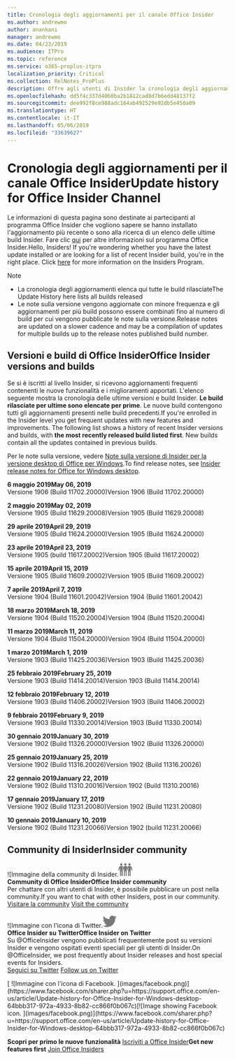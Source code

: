 ```yaml
---
title: Cronologia degli aggiornamenti per il canale Office Insider
ms.author: andrewmo
author: anankani
manager: andrewmo
ms.date: 04/23/2019
ms.audience: ITPro
ms.topic: reference
ms.service: o365-proplus-itpro
localization_priority: Critical
ms.collection: RelNotes_ProPlus
description: Offre agli utenti di Insider la cronologia degli aggiornamenti relativi alle versioni pubblicate nel circuito Insider Fast di Canale mensile per desktop Windows
ms.openlocfilehash: dd5f4c337d4060ba2b1812cad8d7b6edd48137f2
ms.sourcegitcommit: dee992f8ce988adc164ab492529e92db5e450a09
ms.translationtype: HT
ms.contentlocale: it-IT
ms.lasthandoff: 05/06/2019
ms.locfileid: "33639627"
---
```

# <a name="update-history-for-office-insider-channel"></a><span data-ttu-id="0a0b5-103">Cronologia degli aggiornamenti per il canale Office Insider</span><span class="sxs-lookup"><span data-stu-id="0a0b5-103">Update history for Office Insider Channel</span></span>

<span data-ttu-id="0a0b5-p101">Le informazioni di questa pagina sono destinate ai partecipanti al programma Office Insider che vogliono sapere se hanno installato l'aggiornamento più recente o sono alla ricerca di un elenco delle ultime build Insider. Fare clic [qui](https://insider.office.com/) per altre informazioni sul programma Office Insider.</span><span class="sxs-lookup"><span data-stu-id="0a0b5-p101">Hello, Insiders! If you're wondering whether you have the latest update installed or are looking for a list of recent Insider build, you're in the right place. Click [here](https://insider.office.com/) for more information on the Insiders Program.</span></span>

> [!NOTE]
> - <span data-ttu-id="0a0b5-107">La cronologia degli aggiornamenti elenca qui tutte le build rilasciate</span><span class="sxs-lookup"><span data-stu-id="0a0b5-107">The Update History here lists all builds released</span></span>
> - <span data-ttu-id="0a0b5-108">Le note sulla versione vengono aggiornate con minore frequenza e gli aggiornamenti per più build possono essere combinati fino al numero di build per cui vengono pubblicate le note sulla versione.</span><span class="sxs-lookup"><span data-stu-id="0a0b5-108">Release notes are updated on a slower cadence and may be a compilation of updates for multiple builds up to the release notes published build number.</span></span>



## <a name="office-insider-versions-and-builds"></a><span data-ttu-id="0a0b5-109">Versioni e build di Office Insider</span><span class="sxs-lookup"><span data-stu-id="0a0b5-109">Office Insider versions and builds</span></span>

<span data-ttu-id="0a0b5-p102">Se si è iscritti al livello Insider, si ricevono aggiornamenti frequenti contenenti le nuove funzionalità e i miglioramenti apportati. L'elenco seguente mostra la cronologia delle ultime versioni e build Insider. **Le build rilasciate per ultime sono elencate per prime**. Le nuove build contengono tutti gli aggiornamenti presenti nelle build precedenti.</span><span class="sxs-lookup"><span data-stu-id="0a0b5-p102">If you're enrolled in the Insider level you get frequent updates with new features and improvements. The following list shows a history of recent Insider versions and builds, with **the most recently released build listed first**. New builds contain all the updates contained in previous builds.</span></span> 

<span data-ttu-id="0a0b5-113">Per le note sulla versione, vedere [Note sulla versione di Insider per la versione desktop di Office per Windows](https://docs.microsoft.com/it-IT/OfficeUpdates/release-notes-office-insider).</span><span class="sxs-lookup"><span data-stu-id="0a0b5-113">To find release notes, see [Insider release notes for Office for Windows desktop](https://docs.microsoft.com/it-IT/OfficeUpdates/release-notes-office-insider).</span></span>

[//]: # (NON RIMUOVERE)

<span data-ttu-id="0a0b5-115">**6 maggio 2019**</span><span class="sxs-lookup"><span data-stu-id="0a0b5-115">**May 06, 2019**</span></span><br/>
<span data-ttu-id="0a0b5-116">Versione 1906 (Build 11702.20000)</span><span class="sxs-lookup"><span data-stu-id="0a0b5-116">Version 1906 (Build 11702.20000)</span></span><br/>

<span data-ttu-id="0a0b5-117">**2 maggio 2019**</span><span class="sxs-lookup"><span data-stu-id="0a0b5-117">**May 02, 2019**</span></span><br/>
<span data-ttu-id="0a0b5-118">Versione 1905 (Build 11629.20008)</span><span class="sxs-lookup"><span data-stu-id="0a0b5-118">Version 1905 (Build 11629.20008)</span></span><br/>

<span data-ttu-id="0a0b5-119">**29 aprile 2019**</span><span class="sxs-lookup"><span data-stu-id="0a0b5-119">**April 29, 2019**</span></span><br/>
<span data-ttu-id="0a0b5-120">Versione 1905 (Build 11624.20000)</span><span class="sxs-lookup"><span data-stu-id="0a0b5-120">Version 1905 (Build 11624.20000)</span></span><br/>

<span data-ttu-id="0a0b5-121">**23 aprile 2019**</span><span class="sxs-lookup"><span data-stu-id="0a0b5-121">**April 23, 2019**</span></span><br/> <span data-ttu-id="0a0b5-122">Versione 1905 (build 11617.20002)</span><span class="sxs-lookup"><span data-stu-id="0a0b5-122">Version 1905 (Build 11617.20002)</span></span><br/>

<span data-ttu-id="0a0b5-123">**15 aprile 2019**</span><span class="sxs-lookup"><span data-stu-id="0a0b5-123">**April 15, 2019**</span></span><br/> <span data-ttu-id="0a0b5-124">Versione 1905 (Build 11609.20002)</span><span class="sxs-lookup"><span data-stu-id="0a0b5-124">Version 1905 (Build 11609.20002)</span></span><br/>

<span data-ttu-id="0a0b5-125">**7 aprile 2019**</span><span class="sxs-lookup"><span data-stu-id="0a0b5-125">**April 7, 2019**</span></span><br/> <span data-ttu-id="0a0b5-126">Versione 1904 (Build 11601.20042)</span><span class="sxs-lookup"><span data-stu-id="0a0b5-126">Version 1904 (Build 11601.20042)</span></span><br/>

<span data-ttu-id="0a0b5-127">**18 marzo 2019**</span><span class="sxs-lookup"><span data-stu-id="0a0b5-127">**March 18, 2019**</span></span><br/> <span data-ttu-id="0a0b5-128">Versione 1904 (Build 11520.20004)</span><span class="sxs-lookup"><span data-stu-id="0a0b5-128">Version 1904 (Build 11520.20004)</span></span><br/>

<span data-ttu-id="0a0b5-129">**11 marzo 2019**</span><span class="sxs-lookup"><span data-stu-id="0a0b5-129">**March 11, 2019**</span></span><br/> <span data-ttu-id="0a0b5-130">Versione 1904 (Build 11504.20000)</span><span class="sxs-lookup"><span data-stu-id="0a0b5-130">Version 1904 (Build 11504.20000)</span></span><br/>

<span data-ttu-id="0a0b5-131">**1 marzo 2019**</span><span class="sxs-lookup"><span data-stu-id="0a0b5-131">**March 1, 2019**</span></span><br/> <span data-ttu-id="0a0b5-132">Versione 1903 (Build 11425.20036)</span><span class="sxs-lookup"><span data-stu-id="0a0b5-132">Version 1903 (Build 11425.20036)</span></span><br/> 

<span data-ttu-id="0a0b5-133">**25 febbraio 2019**</span><span class="sxs-lookup"><span data-stu-id="0a0b5-133">**February 25, 2019**</span></span><br/> <span data-ttu-id="0a0b5-134">Versione 1903 (Build 11414.20014)</span><span class="sxs-lookup"><span data-stu-id="0a0b5-134">Version 1903 (Build 11414.20014)</span></span><br/> 

<span data-ttu-id="0a0b5-135">**12 febbraio 2019**</span><span class="sxs-lookup"><span data-stu-id="0a0b5-135">**February 12, 2019**</span></span><br/> <span data-ttu-id="0a0b5-136">Versione 1903 (Build 11406.20002)</span><span class="sxs-lookup"><span data-stu-id="0a0b5-136">Version 1903 (Build 11406.20002)</span></span><br/> 

<span data-ttu-id="0a0b5-137">**9 febbraio 2019**</span><span class="sxs-lookup"><span data-stu-id="0a0b5-137">**February 9, 2019**</span></span><br/> <span data-ttu-id="0a0b5-138">Versione 1903 (Build 11330.20014)</span><span class="sxs-lookup"><span data-stu-id="0a0b5-138">Version 1903 (Build 11330.20014)</span></span><br/> 

<span data-ttu-id="0a0b5-139">**30 gennaio 2019**</span><span class="sxs-lookup"><span data-stu-id="0a0b5-139">**January 30, 2019**</span></span><br/> <span data-ttu-id="0a0b5-140">Versione 1902 (Build 11326.20000)</span><span class="sxs-lookup"><span data-stu-id="0a0b5-140">Version 1902 (Build 11326.20000)</span></span><br/> 

<span data-ttu-id="0a0b5-141">**25 gennaio 2019**</span><span class="sxs-lookup"><span data-stu-id="0a0b5-141">**January 25, 2019**</span></span><br/> <span data-ttu-id="0a0b5-142">Versione 1902 (Build 11316.20026)</span><span class="sxs-lookup"><span data-stu-id="0a0b5-142">Version 1902 (Build 11316.20026)</span></span><br/> 

<span data-ttu-id="0a0b5-143">**22 gennaio 2019**</span><span class="sxs-lookup"><span data-stu-id="0a0b5-143">**January 22, 2019**</span></span><br/> <span data-ttu-id="0a0b5-144">Versione 1902 (Build 11310.20016)</span><span class="sxs-lookup"><span data-stu-id="0a0b5-144">Version 1902 (Build 11310.20016)</span></span><br/> 

<span data-ttu-id="0a0b5-145">**17 gennaio 2019**</span><span class="sxs-lookup"><span data-stu-id="0a0b5-145">**January 17, 2019**</span></span><br/> <span data-ttu-id="0a0b5-146">Versione 1902 (Build 11231.20080)</span><span class="sxs-lookup"><span data-stu-id="0a0b5-146">Version 1902 (Build 11231.20080)</span></span><br/>

<span data-ttu-id="0a0b5-147">**10 gennaio 2019**</span><span class="sxs-lookup"><span data-stu-id="0a0b5-147">**January 10, 2019**</span></span><br/> <span data-ttu-id="0a0b5-148">Versione 1902 (Build 11231.20066)</span><span class="sxs-lookup"><span data-stu-id="0a0b5-148">Version 1902 (build 11231.20066)</span></span><br/> 


## <a name="insider-community"></a><span data-ttu-id="0a0b5-149">Community di Insider</span><span class="sxs-lookup"><span data-stu-id="0a0b5-149">Insider community</span></span>

<span data-ttu-id="0a0b5-150">![Immagine della community di Insider.</span><span class="sxs-lookup"><span data-stu-id="0a0b5-150">![Image showing insider community.</span></span> ](images/insidercommunity.png) <br/>
<span data-ttu-id="0a0b5-151">**Community di Office Insider**</span><span class="sxs-lookup"><span data-stu-id="0a0b5-151">**Office Insider community**</span></span><br/> <span data-ttu-id="0a0b5-152">Per chattare con altri utenti di Insider, è possibile pubblicare un post nella community.</span><span class="sxs-lookup"><span data-stu-id="0a0b5-152">If you want to chat with other Insiders, post in our community.</span></span><br/><span data-ttu-id="0a0b5-153"> 
[Visitare la community](https://go.microsoft.com/fwlink/?linkid=843493)</span><span class="sxs-lookup"><span data-stu-id="0a0b5-153"> 
[Visit the community](https://go.microsoft.com/fwlink/?linkid=843493)</span></span><br/> 

<span data-ttu-id="0a0b5-154">![Immagine con l'icona di Twitter.</span><span class="sxs-lookup"><span data-stu-id="0a0b5-154">![Image showing twitter icon.</span></span> ](images/twitter.png)<br/>
<span data-ttu-id="0a0b5-155">**Office Insider su Twitter**</span><span class="sxs-lookup"><span data-stu-id="0a0b5-155">**Office Insider on Twitter**</span></span><br/> <span data-ttu-id="0a0b5-156">Su @OfficeInsider vengono pubblicati frequentemente post su versioni Insider e vengono ospitati eventi speciali per gli utenti di Insider.</span><span class="sxs-lookup"><span data-stu-id="0a0b5-156">On @OfficeInsider, we post frequently about Insider releases and host special events for Insiders.</span></span><br/><span data-ttu-id="0a0b5-157"> 
[Seguici su Twitter](https://go.microsoft.com/fwlink/?linkid=717717)</span><span class="sxs-lookup"><span data-stu-id="0a0b5-157"> 
[Follow us on Twitter](https://go.microsoft.com/fwlink/?linkid=717717)</span></span><br/> 

<span data-ttu-id="0a0b5-158">
  [
  ![Immagine con l'icona di Facebook. ](images/facebook.png)](https://www.facebook.com/sharer.php?u=https://support.office.com/en-us/article/Update-history-for-Office-Insider-for-Windows-desktop-64bbb317-972a-4933-8b82-cc866f0b067c)</span><span class="sxs-lookup"><span data-stu-id="0a0b5-158">[![Image showing Facebook icon. ](images/facebook.png)](https://www.facebook.com/sharer.php?u=https://support.office.com/en-us/article/Update-history-for-Office-Insider-for-Windows-desktop-64bbb317-972a-4933-8b82-cc866f0b067c)</span></span>


<span data-ttu-id="0a0b5-159">**Scopri per primo le nuove funzionalità**
[Iscriviti a Office Insider](https://insider.office.com/)</span><span class="sxs-lookup"><span data-stu-id="0a0b5-159">**Get new features first**
[Join Office Insiders](https://insider.office.com/)</span></span>
